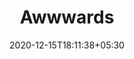 ---
title: "Awwwards"
date: 2020-12-15T18:11:38+05:30
description: Awwwards is a professional web design and development competition body. It aims to recognize and promote the best of innovative web design. It is a website competition that developers can submit to. The best year-round submissions are awarded at the Awwwards conference and prize-giving ceremony, which take place in various cities across the United States and Europe. Awwwards was founded in 2009, and is headquartered in Valencia, Spain.
weight: 1
link: https://www.awwwards.com/websites/developer/
repo: https://www.awwwards.com/websites/developer/
pinned: false
thumb: sites/Awwwards.png
---